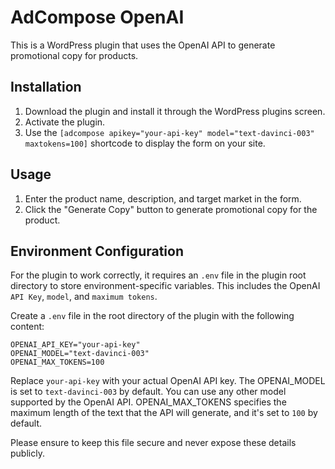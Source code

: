 # AdCompose OpenAI

This is a WordPress plugin that uses the OpenAI API to generate promotional copy for products.

## Installation

1. Download the plugin and install it through the WordPress plugins screen.
2. Activate the plugin.
3. Use the `[adcompose apikey="your-api-key" model="text-davinci-003" maxtokens=100]` shortcode to display the form on your site.

## Usage

1. Enter the product name, description, and target market in the form.
2. Click the "Generate Copy" button to generate promotional copy for the product.

## Environment Configuration

For the plugin to work correctly, it requires an `.env` file in the plugin root directory to store environment-specific variables. This includes the OpenAI `API Key`, `model`, and `maximum tokens`.

Create a `.env` file in the root directory of the plugin with the following content:

```
OPENAI_API_KEY="your-api-key"
OPENAI_MODEL="text-davinci-003"
OPENAI_MAX_TOKENS=100
```

Replace `your-api-key` with your actual OpenAI API key. The OPENAI_MODEL is set to `text-davinci-003` by default. You can use any other model supported by the OpenAI API. OPENAI_MAX_TOKENS specifies the maximum length of the text that the API will generate, and it's set to `100` by default.

Please ensure to keep this file secure and never expose these details publicly.
